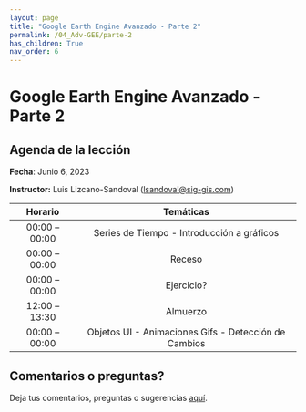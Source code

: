 ```yaml
---
layout: page
title: "Google Earth Engine Avanzado - Parte 2"
permalink: /04_Adv-GEE/parte-2
has_children: True
nav_order: 6
---
```


# Google Earth Engine Avanzado - Parte 2

## Agenda de la lección

**Fecha**: Junio 6, 2023

**Instructor:** Luis Lizcano-Sandoval ([lsandoval@sig-gis.com](lsandoval@sig-gis.com))

|    Horario    |                                                                    Temáticas                                                                    |
|:-------------:|:-----------------------------------------------------------------------------------------------------------------------------------------------:|
| 00:00 – 00:00 | Series de Tiempo - Introducción a gráficos                                          |
| 00:00 – 00:00 | Receso                                                                              |
| 00:00 – 00:00 | Ejercicio?                                                                          |
| 12:00 – 13:30 | Almuerzo                                                                            |
| 00:00 – 00:00 | Objetos UI - Animaciones Gifs - Detección de Cambios                                |

## Comentarios o preguntas?

Deja tus comentarios, preguntas o sugerencias [aquí](https://forms.gle/KhZKWRrz7o3NfVKR6).


